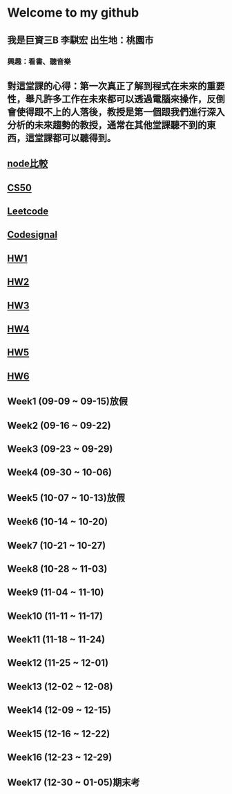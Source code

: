 # Welcome to my github
 ## 我是巨資三B 李騏宏 出生地：桃園市
 ### 興趣：看書、聽音樂
 ## 對這堂課的心得：第一次真正了解到程式在未來的重要性，舉凡許多工作在未來都可以透過電腦來操作，反倒會使得跟不上的人落後，教授是第一個跟我們進行深入分析的未來趨勢的教授，通常在其他堂課聽不到的東西，這堂課都可以聽得到。
 ## [node比較](https://github.com/MorrisLee000/Practice/blob/master/Week8/%E6%AF%94%E8%BC%83node.py)
 ## [CS50](https://github.com/MorrisLee000/Practice/blob/master/Week2/CS50%20url)
 ## [Leetcode](https://github.com/MorrisLee000/Practice/tree/master/Leetcode)
 ## [Codesignal](https://github.com/MorrisLee000/Practice/tree/master/Codesignal)
 ## [HW1](https://github.com/MorrisLee000/Practice/tree/master/HW1)
 ## [HW2](https://github.com/MorrisLee000/Practice/tree/master/HW2)
 ## [HW3](https://github.com/MorrisLee000/Practice/tree/master/HW3)
 ## [HW4](https://github.com/MorrisLee000/Practice/tree/master/HW4)
 ## [HW5](https://github.com/MorrisLee000/Practice/tree/master/HW5)
 ## [HW6](https://github.com/MorrisLee000/Practice/tree/master/HW6)
 ## Week1 (09-09 ~ 09-15)放假
 ## Week2 (09-16 ~ 09-22)

 ## Week3 (09-23 ~ 09-29)

 ## Week4 (09-30 ~ 10-06)
  
 ## Week5 (10-07 ~ 10-13)放假
  
 ## Week6 (10-14 ~ 10-20)
 
 ## Week7 (10-21 ~ 10-27)
 
 ## Week8 (10-28 ~ 11-03)

 ## Week9 (11-04 ~ 11-10)

 ## Week10 (11-11 ~ 11-17)

 ## Week11 (11-18 ~ 11-24)
 
 ## Week12 (11-25 ~ 12-01)

 ## Week13 (12-02 ~ 12-08)

 ## Week14 (12-09 ~ 12-15)

 ## Week15 (12-16 ~ 12-22)

 ## Week16 (12-23 ~ 12-29)

 ## Week17 (12-30 ~ 01-05)期末考
